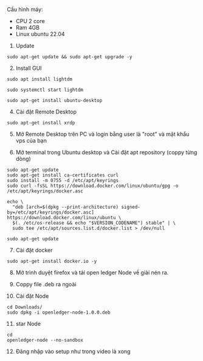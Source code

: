 Cầu hình máy:
- CPU 2 core
- Ram 4GB
- Linux ubuntu 22.04

1. Update

```
sudo apt-get update && sudo apt-get upgrade -y
```
2. Install GUI

```
sudo apt install lightdm
```
```
sudo systemctl start lightdm
```
```
sudo apt-get install ubuntu-desktop
```

4. Cài đặt Remote Desktop
```
sudo apt-get install xrdp
```

5. Mở Remote Desktop trên PC và login bằng user là "root" và mật khẩu vps của bạn

6. Mở terminal trong Ubuntu desktop và Cài đặt apt repository (coppy từng dòng)
   
```
sudo apt-get update
sudo apt-get install ca-certificates curl
sudo install -m 0755 -d /etc/apt/keyrings
sudo curl -fsSL https://download.docker.com/linux/ubuntu/gpg -o /etc/apt/keyrings/docker.asc
```

```
echo \
  "deb [arch=$(dpkg --print-architecture) signed-by=/etc/apt/keyrings/docker.asc] https://download.docker.com/linux/ubuntu \
  $(. /etc/os-release && echo "$VERSION_CODENAME") stable" | \
  sudo tee /etc/apt/sources.list.d/docker.list > /dev/null
```

```
sudo apt-get update
```

7. Cài đặt docker

```
sudo apt-get install docker.io -y
```

8. Mở trình duyệt firefox và tải open ledger Node về giải nén ra.
   
9. Coppy file .deb ra ngoài
    
10. Cài đặt Node

```
cd Downloads/
sudo dpkg -i openledger-node-1.0.0.deb
```
11. star Node

```
cd
openledger-node --no-sandbox
```

12. Đăng nhập vào setup như trong video là xong


